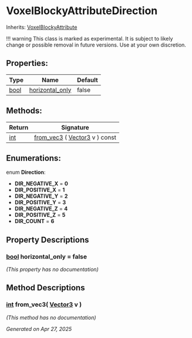 # VoxelBlockyAttributeDirection

Inherits: [VoxelBlockyAttribute](VoxelBlockyAttribute.md)

!!! warning
    This class is marked as experimental. It is subject to likely change or possible removal in future versions. Use at your own discretion.

## Properties: 


Type                                                                    | Name                                   | Default 
----------------------------------------------------------------------- | -------------------------------------- | --------
[bool](https://docs.godotengine.org/en/stable/classes/class_bool.html)  | [horizontal_only](#i_horizontal_only)  | false   
<p></p>

## Methods: 


Return                                                                | Signature                                                                                                          
--------------------------------------------------------------------- | -------------------------------------------------------------------------------------------------------------------
[int](https://docs.godotengine.org/en/stable/classes/class_int.html)  | [from_vec3](#i_from_vec3) ( [Vector3](https://docs.godotengine.org/en/stable/classes/class_vector3.html) v ) const 
<p></p>

## Enumerations: 

enum **Direction**: 

- <span id="i_DIR_NEGATIVE_X"></span>**DIR_NEGATIVE_X** = **0**
- <span id="i_DIR_POSITIVE_X"></span>**DIR_POSITIVE_X** = **1**
- <span id="i_DIR_NEGATIVE_Y"></span>**DIR_NEGATIVE_Y** = **2**
- <span id="i_DIR_POSITIVE_Y"></span>**DIR_POSITIVE_Y** = **3**
- <span id="i_DIR_NEGATIVE_Z"></span>**DIR_NEGATIVE_Z** = **4**
- <span id="i_DIR_POSITIVE_Z"></span>**DIR_POSITIVE_Z** = **5**
- <span id="i_DIR_COUNT"></span>**DIR_COUNT** = **6**


## Property Descriptions

### [bool](https://docs.godotengine.org/en/stable/classes/class_bool.html)<span id="i_horizontal_only"></span> **horizontal_only** = false

*(This property has no documentation)*

## Method Descriptions

### [int](https://docs.godotengine.org/en/stable/classes/class_int.html)<span id="i_from_vec3"></span> **from_vec3**( [Vector3](https://docs.godotengine.org/en/stable/classes/class_vector3.html) v ) 

*(This method has no documentation)*

_Generated on Apr 27, 2025_
